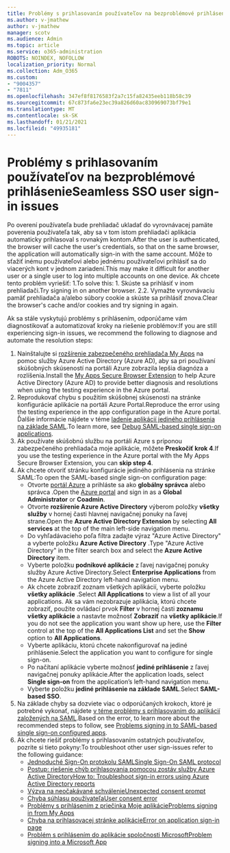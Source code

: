 ```yaml
---
title: Problémy s prihlasovaním používateľov na bezproblémové prihlásenie
ms.author: v-jmathew
author: v-jmathew
manager: scotv
ms.audience: Admin
ms.topic: article
ms.service: o365-administration
ROBOTS: NOINDEX, NOFOLLOW
localization_priority: Normal
ms.collection: Adm_O365
ms.custom:
- "9004357"
- "7811"
ms.openlocfilehash: 347ef8f8176583f2a7c15fa82435eeb118b58c39
ms.sourcegitcommit: 67c873fa6e23ec39a826d60ac830969073bf79e1
ms.translationtype: MT
ms.contentlocale: sk-SK
ms.lasthandoff: 01/21/2021
ms.locfileid: "49935181"
---
```

# <a name="seamless-sso-user-sign-in-issues"></a><span data-ttu-id="2dbb2-102">Problémy s prihlasovaním používateľov na bezproblémové prihlásenie</span><span class="sxs-lookup"><span data-stu-id="2dbb2-102">Seamless SSO user sign-in issues</span></span>

<span data-ttu-id="2dbb2-103">Po overení používateľa bude prehliadač ukladať do vyrovnávacej pamäte poverenia používateľa tak, aby sa v tom istom prehliadači aplikácia automaticky prihlasoval s rovnakým kontom.</span><span class="sxs-lookup"><span data-stu-id="2dbb2-103">After the user is authenticated, the browser will cache the user's credentials, so that on the same browser, the application will automatically sign-in with the same account.</span></span> <span data-ttu-id="2dbb2-104">Môže to sťažiť inému používateľovi alebo jednému používateľovi prihlásiť sa do viacerých kont v jednom zariadení.</span><span class="sxs-lookup"><span data-stu-id="2dbb2-104">This may make it difficult for another user or a single user to log into multiple accounts on one device.</span></span> <span data-ttu-id="2dbb2-105">Ak chcete tento problém vyriešiť: 1.</span><span class="sxs-lookup"><span data-stu-id="2dbb2-105">To solve this: 1.</span></span> <span data-ttu-id="2dbb2-106">Skúste sa prihlásiť v inom prehliadači.</span><span class="sxs-lookup"><span data-stu-id="2dbb2-106">Try signing in on another browser.</span></span> <span data-ttu-id="2dbb2-107">2.</span><span class="sxs-lookup"><span data-stu-id="2dbb2-107">2.</span></span> <span data-ttu-id="2dbb2-108">Vymažte vyrovnávaciu pamäť prehliadača a/alebo súbory cookie a skúste sa prihlásiť znova.</span><span class="sxs-lookup"><span data-stu-id="2dbb2-108">Clear the browser's cache and/or cookies and try signing in again.</span></span>

<span data-ttu-id="2dbb2-109">Ak sa stále vyskytujú problémy s prihlásením, odporúčame vám diagnostikovať a automatizovať kroky na riešenie problémov:</span><span class="sxs-lookup"><span data-stu-id="2dbb2-109">If you are still experiencing sign-in issues, we recommend the following to diagnose and automate the resolution steps:</span></span>

1. <span data-ttu-id="2dbb2-110">Nainštalujte si [rozšírenie zabezpečeného prehliadača My Apps](https://docs.microsoft.com/azure/active-directory/manage-apps/access-panel-extension-problem-installing) na pomoc služby Azure Active Directory (Azure AD), aby sa pri používaní skúšobných skúseností na portáli Azure zobrazila lepšia diagnóza a rozlíšenia.</span><span class="sxs-lookup"><span data-stu-id="2dbb2-110">Install the [My Apps Secure Browser Extension](https://docs.microsoft.com/azure/active-directory/manage-apps/access-panel-extension-problem-installing) to help Azure Active Directory (Azure AD) to provide better diagnosis and resolutions when using the testing experience in the Azure portal.</span></span>
2. <span data-ttu-id="2dbb2-111">Reprodukovať chybu s použitím skúšobnej skúsenosti na stránke konfigurácie aplikácie na portáli Azure Portal.</span><span class="sxs-lookup"><span data-stu-id="2dbb2-111">Reproduce the error using the testing experience in the app configuration page in the Azure portal.</span></span> <span data-ttu-id="2dbb2-112">Ďalšie informácie nájdete v téme [ladenie aplikácií jediného prihlásenia na základe SAML](https://docs.microsoft.com/azure/active-directory/azuread-dev/howto-v1-debug-saml-sso-issues).</span><span class="sxs-lookup"><span data-stu-id="2dbb2-112">To learn more, see [Debug SAML-based single sign-on applications](https://docs.microsoft.com/azure/active-directory/azuread-dev/howto-v1-debug-saml-sso-issues).</span></span>
3. <span data-ttu-id="2dbb2-113">Ak používate skúšobnú službu na portáli Azure s príponou zabezpečeného prehliadača moje aplikácie, môžete **Preskočiť krok 4**.</span><span class="sxs-lookup"><span data-stu-id="2dbb2-113">If you use the testing experience in the Azure portal with the My Apps Secure Browser Extension, you can **skip step 4**.</span></span>
4. <span data-ttu-id="2dbb2-114">Ak chcete otvoriť stránku konfigurácie jediného prihlásenia na stránke SAML:</span><span class="sxs-lookup"><span data-stu-id="2dbb2-114">To open the SAML-based single sign-on configuration page:</span></span>
    - <span data-ttu-id="2dbb2-115">Otvorte [portál Azure](https://portal.azure.com/) a prihláste sa ako **globálny správca** alebo správca .</span><span class="sxs-lookup"><span data-stu-id="2dbb2-115">Open the [Azure portal](https://portal.azure.com/) and sign in as a **Global Administrator** or **Coadmin**.</span></span>
    - <span data-ttu-id="2dbb2-116">Otvorte **rozšírenie Azure Active Directory** výberom položky **všetky služby** v hornej časti hlavnej navigačnej ponuky na ľavej strane.</span><span class="sxs-lookup"><span data-stu-id="2dbb2-116">Open the **Azure Active Directory Extension** by selecting **All services** at the top of the main left-side navigation menu.</span></span>
    - <span data-ttu-id="2dbb2-117">Do vyhľadávacieho poľa filtra zadajte výraz "Azure Active Directory" a vyberte položku **Azure Active Directory** .</span><span class="sxs-lookup"><span data-stu-id="2dbb2-117">Type "Azure Active Directory" in the filter search box and select the **Azure Active Directory** item.</span></span>
    - <span data-ttu-id="2dbb2-118">Vyberte položku **podnikové aplikácie** z ľavej navigačnej ponuky služby Azure Active Directory.</span><span class="sxs-lookup"><span data-stu-id="2dbb2-118">Select **Enterprise Applications** from the Azure Active Directory left-hand navigation menu.</span></span>
    - <span data-ttu-id="2dbb2-119">Ak chcete zobraziť zoznam všetkých aplikácií, vyberte položku **všetky aplikácie** .</span><span class="sxs-lookup"><span data-stu-id="2dbb2-119">Select **All Applications** to view a list of all your applications.</span></span> <span data-ttu-id="2dbb2-120">Ak sa vám nezobrazuje aplikácia, ktorú chcete zobraziť, použite ovládací prvok **Filter** v hornej časti **zoznamu všetky aplikácie** a nastavte možnosť **Zobraziť** na **všetky aplikácie**.</span><span class="sxs-lookup"><span data-stu-id="2dbb2-120">If you do not see the application you want show up here, use the **Filter** control at the top of the **All Applications List** and set the **Show** option to **All Applications**.</span></span>
    - <span data-ttu-id="2dbb2-121">Vyberte aplikáciu, ktorú chcete nakonfigurovať na jediné prihlásenie.</span><span class="sxs-lookup"><span data-stu-id="2dbb2-121">Select the application you want to configure for single sign-on.</span></span>
    - <span data-ttu-id="2dbb2-122">Po načítaní aplikácie vyberte možnosť **jediné prihlásenie** z ľavej navigačnej ponuky aplikácie.</span><span class="sxs-lookup"><span data-stu-id="2dbb2-122">After the application loads, select **Single sign-on** from the application’s left-hand navigation menu.</span></span>
    - <span data-ttu-id="2dbb2-123">Vyberte položku **jediné prihlásenie na základe SAML**.</span><span class="sxs-lookup"><span data-stu-id="2dbb2-123">Select **SAML-based SSO**.</span></span>
5. <span data-ttu-id="2dbb2-124">Na základe chyby sa dozviete viac o odporúčaných krokoch, ktoré je potrebné vykonať, nájdete [v téme problémy s prihlasovaním do aplikácií založených na SAML](https://docs.microsoft.com/azure/active-directory/manage-apps/application-sign-in-problem-federated-sso-gallery#application-not-found-in-directory).</span><span class="sxs-lookup"><span data-stu-id="2dbb2-124">Based on the error, to learn more about the recommended steps to follow, see [Problems signing in to SAML-based single sign-on configured apps](https://docs.microsoft.com/azure/active-directory/manage-apps/application-sign-in-problem-federated-sso-gallery#application-not-found-in-directory).</span></span>
6. <span data-ttu-id="2dbb2-125">Ak chcete riešiť problémy s prihlasovaním ostatných používateľov, pozrite si tieto pokyny:</span><span class="sxs-lookup"><span data-stu-id="2dbb2-125">To troubleshoot other user sign-issues refer to the following guidance:</span></span>
    - [<span data-ttu-id="2dbb2-126">Jednoduché Sign-On protokolu SAML</span><span class="sxs-lookup"><span data-stu-id="2dbb2-126">Single Sign-On SAML protocol</span></span>](https://docs.microsoft.com/azure/active-directory/develop/single-sign-on-saml-protocol)
    - [<span data-ttu-id="2dbb2-127">Postup: riešenie chýb prihlasovania pomocou zostáv služby Azure Active Directory</span><span class="sxs-lookup"><span data-stu-id="2dbb2-127">How to: Troubleshoot sign-in errors using Azure Active Directory reports</span></span>](https://docs.microsoft.com/azure/active-directory/reports-monitoring/howto-troubleshoot-sign-in-errors)
    - [<span data-ttu-id="2dbb2-128">Výzva na neočakávané schválenie</span><span class="sxs-lookup"><span data-stu-id="2dbb2-128">Unexpected consent prompt</span></span>](https://docs.microsoft.com/azure/active-directory/manage-apps/application-sign-in-unexpected-user-consent-prompt)
    - [<span data-ttu-id="2dbb2-129">Chyba súhlasu používateľa</span><span class="sxs-lookup"><span data-stu-id="2dbb2-129">User consent error</span></span>](https://docs.microsoft.com/azure/active-directory/manage-apps/application-sign-in-unexpected-user-consent-error)
    - [<span data-ttu-id="2dbb2-130">Problémy s prihlásením z priečinka Moje aplikácie</span><span class="sxs-lookup"><span data-stu-id="2dbb2-130">Problems signing in from My Apps</span></span>](https://docs.microsoft.com/azure/active-directory/manage-apps/application-sign-in-other-problem-access-panel)
    - [<span data-ttu-id="2dbb2-131">Chyba na prihlasovacej stránke aplikácie</span><span class="sxs-lookup"><span data-stu-id="2dbb2-131">Error on application sign-in page</span></span>](https://docs.microsoft.com/azure/active-directory/manage-apps/application-sign-in-problem-application-error)
    - [<span data-ttu-id="2dbb2-132">Problém s prihlásením do aplikácie spoločnosti Microsoft</span><span class="sxs-lookup"><span data-stu-id="2dbb2-132">Problem signing into a Microsoft App</span></span>](https://docs.microsoft.com/azure/active-directory/manage-apps/application-sign-in-problem-first-party-microsoft)

